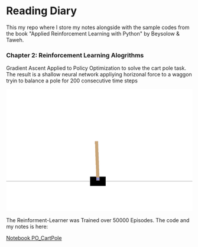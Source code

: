 # Reading Diary

This my repo where I store my notes alongside with the sample codes from the book "Applied Reinforcement Learning with Python" by Beysolow & Taweh. 

### Chapter 2: Reinforcement Learning Alogrithms

Gradient Ascent Applied to Policy Optimization to solve the cart pole task. The result is a shallow neural network appliying horizonal force to a waggon tryin to balance a pole for 200 consecutive  time steps

[![](videos/chapter2/cartpole/prev.png)](videos/chapter2/cartpole/vid.mp4)

The Reinforment-Learner was Trained over 50000 Episodes. The code and my notes is here:

[Notebook PO_CartPole](Untitled.ipynb)
